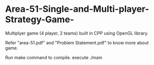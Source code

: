 # Area-51-Single-and-Multi-player-Strategy-Game-

Multiplyer game (4 player, 2 teams) built in CPP using OpenGL library.

Refer "area-51.pdf" and "Problem Statement.pdf" to know more about game.

Run make command to compile.
execute ./main 
